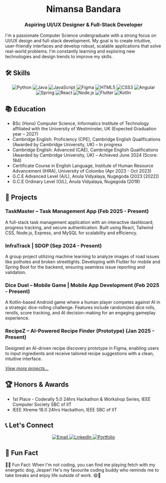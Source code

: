<h1 align="center">Nimansa Bandara</h1>
<h3 align="center">Aspiring UI/UX Designer & Full-Stack Developer</h3>

I'm a passionate Computer Science undergraduate with a strong focus on UI/UX design and full-stack development. My goal is to create intuitive, user-friendly interfaces and develop robust, scalable applications that solve real-world problems. I'm constantly learning and exploring new technologies and design trends to improve my skills.

## 🛠️ Skills

<p align="center">
  <img src="https://img.shields.io/badge/Python-3776AB?style=for-the-badge&logo=python&logoColor=white" alt="Python" />
  <img src="https://img.shields.io/badge/Java-ED8B00?style=for-the-badge&logo=java&logoColor=white" alt="Java" />
  <img src="https://img.shields.io/badge/JavaScript-F7DF1E?style=for-the-badge&logo=javascript&logoColor=black" alt="JavaScript" />
  <img src="https://img.shields.io/badge/Figma-F24E1E?style=for-the-badge&logo=figma&logoColor=white" alt="Figma" />
  <img src="https://img.shields.io/badge/HTML5-E34F26?style=for-the-badge&logo=html5&logoColor=white" alt="HTML5" />
  <img src="https://img.shields.io/badge/CSS3-1572B6?style=for-the-badge&logo=css3&logoColor=white" alt="CSS3" />
  <img src="https://img.shields.io/badge/Angular-DD0031?style=for-the-badge&logo=angular&logoColor=white" alt="Angular" />
  <img src="https://img.shields.io/badge/Spring-6DB33F?style=for-the-badge&logo=spring&logoColor=white" alt="Spring" />
  <img src="https://img.shields.io/badge/React-61DAFB?style=for-the-badge&logo=react&logoColor=black" alt="React" />
  <img src="https://img.shields.io/badge/Node.js-339933?style=for-the-badge&logo=node-dot-js&logoColor=white" alt="Node.js" />
  <img src="https://img.shields.io/badge/Flutter-02569B?style=for-the-badge&logo=flutter&logoColor=white" alt="Flutter" />
  <img src="https://img.shields.io/badge/Kotlin-0095D5?&style=for-the-badge&logo=kotlin&logoColor=white" alt="Kotlin" />
</p>

## 📚 Education

- BSc (Hons) Computer Science, Informatics Institute of Technology affiliated with the University of Westminster, UK (Expected Graduation year – 2027)
- Cambridge English: Proficiency (CPE), Cambridge English Qualifications (Awarded by Cambridge University, UK) – In progress
- Cambridge English: Advanced (CAE), Cambridge English Qualifications (Awarded by Cambridge University, UK) – Achieved June 2024 (Score: 184)
- Certificate Course in English Language, Institute of Human Resource Advancement (IHRA), University of Colombo (Apr 2023 - Oct 2023)
- G.C.E Advanced Level (A/L), Anula Vidyalaya, Nugegoda (2023 [2022])
- G.C.E Ordinary Level (O/L), Anula Vidyalaya, Nugegoda (2019)

## 🚀 Projects

### TaskMaster – Task Management App (Feb 2025 - Present)
A full-stack task management application with an interactive dashboard, progress tracking, and secure authentication. Built using React, Tailwind CSS, Node.js, Express, and MySQL for scalability and efficiency.

### InfraTrack | SDGP (Sep 2024 - Present)
A group project utilizing machine learning to analyze images of road issues like potholes and broken streetlights. Developing with Flutter for mobile and Spring Boot for the backend, ensuring seamless issue reporting and validation.

### Dice Duel – Mobile Game | Mobile App Development (Feb 2025 - Present)
A Kotlin-based Android game where a human player competes against AI in a strategic dice-rolling challenge. Features include randomized dice rolls, rerolls, score tracking, and AI decision-making for an engaging gameplay experience.

### RecipeZ – AI-Powered Recipe Finder (Prototype) (Jan 2025 - Present)
Designed an AI-driven recipe discovery prototype in Figma, enabling users to input ingredients and receive tailored recipe suggestions with a clean, intuitive interface.

*[View more projects...](https://nimansaab.github.io/portfolio/)*

## 🏆 Honors & Awards

- 1st Place - Coderally 5.0 24hrs Hackathon & Workshop Series, IEEE Computer Society SBC of IIT
- IEEE Xtreme 18.0 24hrs Hackathon, IEEE SBC of IIT

## 📞 Let's Connect

<p align="center">
  <a href="mailto:nimansab22@gmail.com">
    <img src="https://img.shields.io/badge/Email-D14836?style=for-the-badge&logo=gmail&logoColor=white" alt="Email" />
  </a>
  <a href="https://www.linkedin.com/in/nimansa-bandara">
    <img src="https://img.shields.io/badge/LinkedIn-0077B5?style=for-the-badge&logo=linkedin&logoColor=white" alt="LinkedIn" />
  </a>
  <a href="https://nimansaab.github.io/portfolio/">
    <img src="https://img.shields.io/badge/Portfolio-FF7139?style=for-the-badge&logo=firefox&logoColor=white" alt="Portfolio" />
  </a>
</p>

## 🌟 Fun Fact

🐾🎾 Fun Fact: When I'm not coding, you can find me playing fetch with my energetic dog, Jesper! He's my favourite coding buddy who reminds me to take breaks and enjoy life outside of work. 😄🐶
